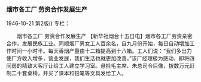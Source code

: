 ### 烟市各工厂  劳资合作发展生产

1946-10-21
第2版()
专栏：

　　烟市各工厂
    劳资合作发展生产
    【新华社烟台十五日电】烟市各工厂劳资亲密合作，发展民族工业。同顺烟厂男女工人百余名，自九月份开始，每日自动增加工作时间一小时半。每天香烟产量由十二箱提高到十八箱。工人们说：“我们多出力使厂方收入增多，营业发展，我们生活也就更加改善。”该厂经理极为感动，即将四间房的精致大客厅让给工人建立学习室。悬挂毛主席、朱总司令巨像，拨数万元赶制二十套桌椅，并买了课本和铅笔等文具发给工人。
